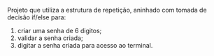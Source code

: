 Projeto que utiliza a estrutura de repetição, aninhado com tomada de decisão if/else para: 
1. criar uma senha de 6 digitos;
2. validar a senha criada;
3. digitar a senha criada para acesso ao terminal.





